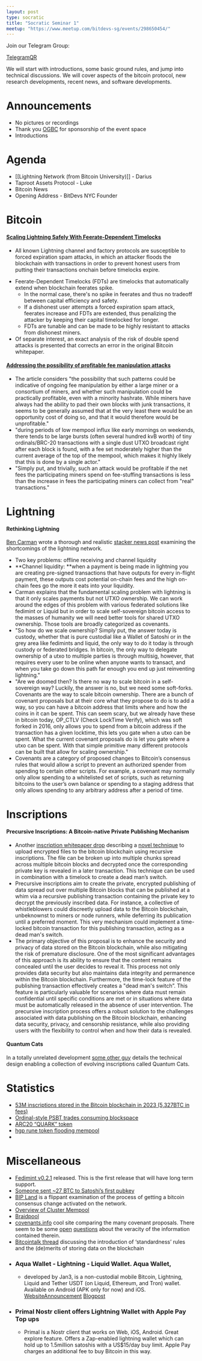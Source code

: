 ```yaml
---
layout: post
type: socratic
title: "Socratic Seminar 1"
meetup: "https://www.meetup.com/bitdevs-sg/events/298650454/"
---
```


Join our Telegram Group:

[TelegramQR](https://i.ibb.co/2d4ncjx/Telegram-QR.png)

We will start with introductions, some basic ground rules, and jump into technical discussions. We will cover aspects of the bitcoin protocol, new research developments, recent news, and software developments.
# Announcements
-   No pictures or recordings
-   Thank you [OGBC](https://www.ogbc.com/) for sponsorship of the event space
-   Introductions
# Agenda
- [[Lightning Network (from Bitcoin University)]] - Darius
- Taproot Assets Protocol - Luke
- Bitcoin News
- Opening Address - BitDevs NYC Founder

# Bitcoin
#### [Scaling Lightning Safely With Feerate-Dependent Timelocks](https://lists.linuxfoundation.org/pipermail/bitcoin-dev/2023-December/022191.html)
- All known Lightning channel and factory protocols are susceptible to forced expiration spam attacks, in which an attacker floods the blockchain with transactions in order to prevent honest users from putting their transactions onchain before timelocks expire.
* Feerate-Dependent Timelocks (FDTs) are timelocks that automatically extend when blockchain feerates spike.
  - In the normal case, there's no spike in feerates and thus no tradeoff between capital efficiency and safety.
  - If a dishonest user attempts a forced expiration spam attack, feerates increase and FDTs are extended, thus penalizing the attacker by keeping their capital timelocked for longer.
  - FDTs are tunable and can be made to be highly resistant to attacks from dishonest miners.
* Of separate interest, an exact analysis of the risk of double spend attacks is presented that corrects an error in the original Bitcoin whitepaper.

#### [Addressing the possibility of profitable fee manipulation attacks](https://lists.linuxfoundation.org/pipermail/bitcoin-dev/2023-December/022195.html)
- The article considers "the possibility that such patterns could be indicative of ongoing fee manipulation by either a large miner or a consortium of miners, and whether such manipulation could be practically profitable, even with a minority hashrate.  While miners have always had the ability to pad their own blocks with junk transactions, it seems to be generally assumed that at the very least there would be an opportunity cost of doing so, and that it would therefore would be unprofitable."
- "during periods of low mempool influx like early mornings on weekends, there tends to be large bursts (often several hundred kvB worth) of tiny ordinals/BRC-20 transactions with a single dust UTXO broadcast right after each block is found, with a fee set moderately higher than the current average of the top of the mempool, which makes it highly likely that this is done by a single actor."
- "Simply put, and trivially, such an attack would be profitable if the net fees the participating miners spend on fee-stuffing transactions is less than the increase in fees the participating miners can collect from "real" transactions."

# Lightning

#### Rethinking Lightning
[Ben Carman](https://stacker.news/benthecarman) wrote a thorough and realistic [stacker news post](https://stacker.news/items/379225) examining the shortcomings of the lightning network. 
- Two key problems: offline receiving and channel liquidity
- **Channel liquidity: **when a payment is being made in lightning you are creating pre-signed transactions that have outputs for every in-flight payment, these outputs cost potential on-chain fees and the high on-chain fees go the more it eats into your liquidity.
- Carman explains that the fundamental scaling problem with lightning is that it only scales payments but not UTXO ownership. We can work around the edges of this problem with various federated solutions like fedimint or Liquid but in order to scale self-sovereign bitcoin access to the masses of humanity we will need better tools for shared UTXO ownership. Those tools are broadly categorized as covenants.
- "So how do we scale ownership? Simply put, the answer today is custody, whether that is pure custodial like a Wallet of Satoshi or in the grey area like fedimints and liquid, the only way to do it today is through custody or federated bridges. In bitcoin, the only way to delegate ownership of a utxo to multiple parties is through multisig, however, that requires every user to be online when anyone wants to transact, and when you take go down this path far enough you end up just reinventing lightning."
- "Are we doomed then? Is there no way to scale bitcoin in a self-sovereign way? Luckily, the answer is no, but we need some soft-forks. Covenants are the way to scale bitcoin ownership. There are a bunch of covenant proposals but at their core what they propose to do is to add a way, so you can have a bitcoin address that limits where and how the coins in it can be spent. This can seem scary, but we already have these in bitcoin today, OP_CTLV (Check LockTime Verify), which was soft forked in 2016, only allows you to spend from a bitcoin address if the transaction has a given locktime, this lets you gate when a utxo can be spent. What the current covenant proposals do is let you gate where a utxo can be spent. With that simple primitive many different protocols can be built that allow for scaling ownership."
- Covenants are a category of proposed changes to Bitcoin’s consensus rules that would allow a script to prevent an authorized spender from spending to certain other scripts. For example, a covenant may normally only allow spending to a whitelisted set of scripts, such as returning bitcoins to the user’s own balance or spending to a staging address that only allows spending to any arbitrary address after a period of time.

# Inscriptions

#### Precursive Inscriptions: A Bitcoin-native Private Publishing Mechanism

- Another [inscription whitepaper drop](https://www.ord.io/54024385) describing a [novel technique](https://github.com/4de67a207019fd4d855ef0a188b4519c/Precursive-Inscriptions/blob/main/Precursive%20Inscriptions%20-%20A%20Bitcoin-native%20Private%20Publishing%20Mechanism.pdf) to upload encrypted files to the bitcoin blockchain using recursive inscriptions. The file can be broken up into multiple chunks spread across multiple bitcoin blocks and decrypted once the corresponding private key is revealed in a later transaction. This technique can be used in combination with a timelock to create a dead man’s switch. 
- Precursive inscriptions aim to create the private, encrypted publishing of data spread out over multiple Bitcoin blocks that can be published at a whim via a recursive publishing transaction containing the private key to decrypt the previously inscribed data. For instance, a collective of whistleblowers could discreetly upload data to the Bitcoin blockchain, unbeknownst to miners or node runners, while deferring its publication until a preferred moment. This very mechanism could implement a time-locked bitcoin transaction for this publishing transaction, acting as a dead man's switch. 
- The primary objective of this proposal is to enhance the security and privacy of data stored on the Bitcoin blockchain, while also mitigating the risk of premature disclosure. One of the most significant advantages of this approach is its ability to ensure that the content remains concealed until the user decides to reveal it. This process not only provides data security but also maintains data integrity and permanence within the Bitcoin blockchain. Furthermore, the time-lock feature of the publishing transaction effectively creates a "dead man's switch”. This feature is particularly valuable for scenarios where data must remain confidential until specific conditions are met or in situations where data must be automatically released in the absence of user intervention. The precursive inscription process offers a robust solution to the challenges associated with data publishing on the Bitcoin blockchain, enhancing data security, privacy, and censorship resistance, while also providing users with the flexibility to control when and how their data is revealed.
#### Quantum Cats

In a totally unrelated development [some other guy](https://twitter.com/rot13maxi/status/1745983083608789345) details the technical design enabling a collection of evolving inscriptions called Quantum Cats.

# Statistics
- [53M inscriptions stored in the Bitcoin blockchain in 2023 (5,327BTC in fees)](https://twitter.com/jratcliff/status/1741897232692158480)
- [Ordinal-style PSBT trades consuming blockspace](https://twitter.com/mononautical/status/1734999756789739949)
- [ARC20 “QUARK” token](https://twitter.com/mononautical/status/1741161690836684986)
- [hgp rune token flooding mempool](https://twitter.com/mononautical/status/1744422005028368778)
- 
# Miscellaneous
-   [Fedimint v0.2.1](https://github.com/fedimint/fedimint/releases/tag/v0.2.1) released. This is the first release that will have long term support.
-   [Someone sent ~27 BTC to Satoshi’s first pubkey](https://twitter.com/mononautical/status/1743391496827473925)
-   [BIP Land](https://www.quantumcats.xyz/bip-land) is a flippant examination of the process of getting a bitcoin consensus change activated on the network.
-   [Overview of Cluster Mempool](https://delvingbitcoin.org/t/an-overview-of-the-cluster-mempool-proposal/393/1)
-   [Braidpool](https://github.com/braidpool/braidpool/blob/main/docs/braidpool_spec.md)
-   [covenants.info](https://covenants.info/) cool site comparing the many covenant proposals. There seem to be some [open](https://twitter.com/Polyd_/status/1746575634170613824) [questions](https://twitter.com/brian_trollz/status/1746573443393273950) about the veracity of the information contained therein.
-   [Bitcointalk thread](https://bitcointalk.org/index.php?topic=2162.0) discussing the introduction of ‘standardness’ rules and the (de)merits of storing data on the blockchain
- ### Aqua Wallet - Lightning - Liquid Wallet. Aqua Wallet, 
	- developed by Jan3, is a non-custodial mobile Bitcoin, Lightning, Liquid and Tether USDT (on Liquid, Ethereum, and Tron) wallet. Available on Android (APK only for now) and iOS. [Website](https://aquawallet.io/)[Announcement](https://twitter.com/JAN3com/status/1742758563271881132) [Blogpost](https://jan3.com/blog/surf-the-bitcoin-revolution-with-aqua/)
- ### Primal Nostr client offers Lightning Wallet with Apple Pay Top ups ###
	- Primal is a Nostr client that works on Web, iOS, Android. Great explore feature. Offers a Zap-enabled lightning wallet which can hold up to 1.5million satoshis with a US$15/day buy limit. Apple Pay charges an additional fee to buy Bitcoin in this way.
